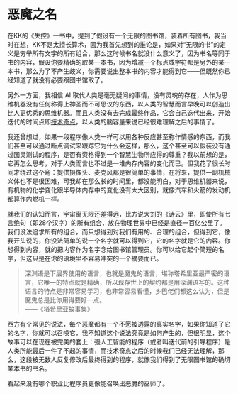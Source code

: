 恶魔之名
========

在KK的《失控》一书中，提到了假设有一个无限的图书馆，装着所有图书，我当时在想，KK不是太擅长算术，因为我首先想到的推论是，如果对“无限的书”的定义是穷举所有文字的所有组合，那么这时候书名就没什么意义了，因为书名等同于书的内容，假设你要精确的取某一本书，因为增减一个标点或字符都是另外的某一本书，那么为了不产生歧义，你需要说出整本书的内容才能得到它——但既然你已经知道了就没有必要跟图书馆取了。

另外一方面，我相信 AI 取代人类是毫无疑问的事情，没有灵魂的存在，人作为思维机器没有任何称得上神圣而不可思议的东西，以人类的智慧而言早晚可以创造出比人更优秀的思维机器。而且人类没有去完成最终作品，它会自己迭代出来，开始迭代的时间点即[技术奇点](https://zh.wikipedia.org/wiki/%E6%8A%80%E6%9C%AF%E5%A5%87%E5%BC%82%E7%82%B9)，以人类的脑容量来说已经很难理解之后的事情了。

我还曾想过，如果一段程序像人类一样可以用各种反应甚至称作情感的东西，而我们甚至可以通过断点调试来跟踪它为什么会这样，那么，这个甚至可以假装没有通过图灵测试的程序，是否有资格得到一个智慧生物所应得的尊重？我以前想的是，它再怎么思考，对于人类而言也不过是一堆内存内容的变化而已。但我花了很长时间才绕过这个弯：提供摄像头、麦克风都是很简单的事情，在将来，提供一副机械义体也不是很困难，可我却在那么长的时间里，都没能明白，对于思维机器来说，有机物的化学变化跟半导体内存中的变化没有太大区别，就像汽车和火箭的发动机都算作内燃机一样。

就我们的认知而言，宇宙离无限还差得远，比方说大刘的《诗云》里，即使所有七言绝句（即28个汉字）的所有组合，放在物理世界中已经是直径一百亿公里了。我们没法追求所有的组合，而只想得到对我们有用的、合理的组合，但得到它，像我开头说的，你没法简单的说一个名字就可以得到它，它的名字就是它的内容。你想得到内容，就的把内容作为名字念给图书馆管理员。你可以给它起个简短的名字，但这只是在你的语境里不容易冲突的一个摘要而已。

> 深渊语是下层界使用的语言，也就是魔鬼的语言，堪称塔希里亚最严密的语言，它唯一的特点就是精确，所以现存世上的契约都是用深渊语写的。这种语言的特点是非常容易学习，也非常容易看懂，乡巴佬们都这么认为，但是魔鬼总是比你用得要好一点。<br>
> ——《塔希里亚故事集》

西方有个常见的说法，每个恶魔都有一个不愿被透露的真实名字，如果你知道了它的名字，你就可以召唤它，我不知道这个说法究竟是如何产生的，但很明显，这个故事可以在现在被完美的套上：强人工智能的程序（或者叫迭代前的引导程序）是人类所能最后一件了不起的事情，而技术奇点之后的时候我们已经无法理解，那么，这段被无数人反复修改后最终得到的程序，就像我们得到了无限图书馆的确切某本书的书名。

看起来没有哪个职业比程序员更像能召唤出恶魔的巫师了。

